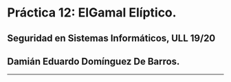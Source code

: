 # Práctica 12: ElGamal Elíptico.

## Seguridad en Sistemas Informáticos, ULL 19/20

## Damián Eduardo Domínguez De Barros.

---
